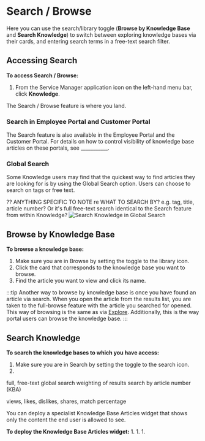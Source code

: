 # Search / Browse
Here you can use the search/library toggle (**Browse by Knowledge Base** and **Search Knowledge**) to switch between exploring knowledge bases via their cards, and entering search terms in a free-text search filter.

## Accessing Search

**To access Search / Browse:**
1. From the Service Manager application icon on the left-hand menu bar, click **Knowledge**.

The Search / Browse feature is where you land.

### Search in Employee Portal and Customer Portal
The Search feature is also available in the Employee Portal and the Customer Portal. For details on how to control visibility of knowledge base articles on these portals, see ___________.

### Global Search
Some Knowledge users may find that the quickest way to find articles they are looking for is by using the Global Search option. Users can choose to search on tags or free text.

?? ANYTHING SPECIFIC TO NOTE re WHAT TO SEARCH BY? e.g. tag, title, article number? Or it's full free-text search identical to the Search feature from within Knowledge?
![Search Knowledge in Global Search](_books/servicemanager-user-guide/knowledge/images/global-search-knowledge.png)

## Browse by Knowledge Base
**To browse a knowledge base:**
1. Make sure you are in Browse by setting the toggle to the library icon.
1. Click the card that corresponds to the knowledge base you want to browse.
1. Find the article you want to view and click its name.

:::tip
Another way to browse by knowledge base is once you have found an article via search. When you open the article from the results list, you are taken to the full-browse feature with the article you searched for opened. This way of browsing is the same as via [Explore](/knowledge/explore). Additionally, this is the way portal users can browse the knowledge base.
:::

## Search Knowledge
**To search the knowledge bases to which you have access:**
1. Make sure you are in Search by setting the toggle to the search icon.
1. 

full, free-text global search
weighting of results
search by article number (KBA)

views, likes, dislikes, shares, match percentage

You can deploy a specialist Knowledge Base Articles widget that shows only the content the end user is allowed to see.

**To deploy the Knowledge Base Articles widget:**
1. 
1.
1. 

